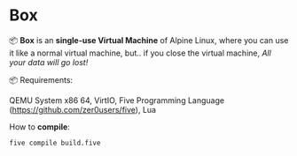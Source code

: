 # Box

📦 **Box** is an **single-use Virtual Machine** of Alpine Linux, where you can use it like a normal virtual machine, but.. if you close the virtual machine, *All your data will go lost!*

📦 Requirements:

QEMU System x86 64,
VirtIO,
Five Programming Language (https://github.com/zer0users/five),
Lua

How to **compile**:

```bash
five compile build.five
```
